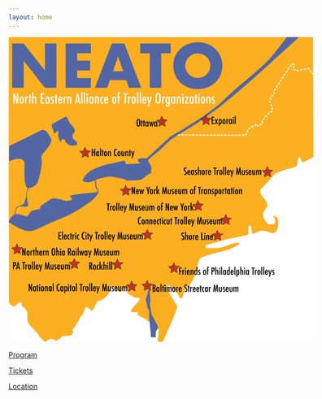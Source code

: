 ```yaml
---
layout: home
---
```


<img style="max-width:600px;" src="/assets/images/logo4.svg" alt="NEATO Logo" />

<div class="lead d-print-none">

<a class="btn btn-outline-primary btn-lg mt-2 ml-1" href="/program/" title="Program">Program</a>

<a class="btn btn-outline-primary btn-lg mt-2 ml-1" href="/tickets/" title="Tickets">Tickets</a>

<a class="btn btn-outline-primary btn-lg mt-2 ml-1" href="/location/" title="Location">Location</a>


</div>